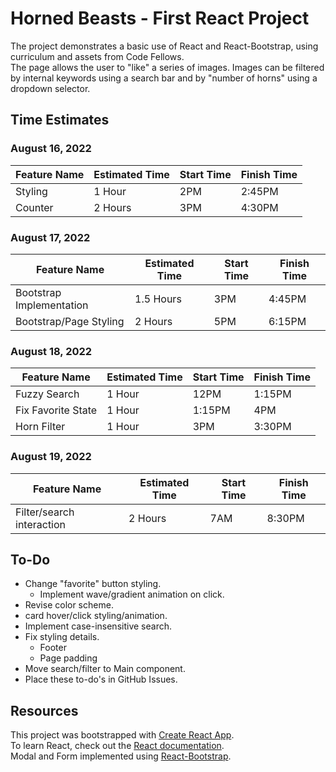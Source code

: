 # Horned Beasts - First React Project

The project demonstrates a basic use of React and React-Bootstrap, using curriculum and assets from Code Fellows.  
The page allows the user to "like" a series of images. Images can be filtered by internal keywords using a search bar and by "number of horns" using a dropdown selector.

## Time Estimates

### August 16, 2022

| Feature Name | Estimated Time | Start Time | Finish Time |
| ------------ | -------------- | ---------- | ----------- |
| Styling | 1 Hour | 2PM | 2:45PM |
| Counter | 2 Hours | 3PM | 4:30PM |

### August 17, 2022

| Feature Name | Estimated Time | Start Time | Finish Time |
| ------------ | -------------- | ---------- | ----------- |
| Bootstrap Implementation | 1.5 Hours | 3PM | 4:45PM |
| Bootstrap/Page Styling | 2 Hours | 5PM | 6:15PM |

### August 18, 2022

| Feature Name | Estimated Time | Start Time | Finish Time |
| ------------ | -------------- | ---------- | ----------- |
| Fuzzy Search | 1 Hour | 12PM | 1:15PM |
| Fix Favorite State | 1 Hour | 1:15PM | 4PM |
| Horn Filter | 1 Hour | 3PM | 3:30PM |

### August 19, 2022

| Feature Name | Estimated Time | Start Time | Finish Time |
| ------------ | -------------- | ---------- | ----------- |
| Filter/search interaction | 2 Hours | 7AM | 8:30PM |
  
## To-Do

- Change "favorite" button styling.
  - Implement wave/gradient animation on click.
- Revise color scheme.
- card hover/click styling/animation.
- Implement case-insensitive search.
- Fix styling details.
  - Footer
  - Page padding
- Move search/filter to Main component.
- Place these to-do's in GitHub Issues.

## Resources
This project was bootstrapped with [Create React App](https://github.com/facebook/create-react-app).  
To learn React, check out the [React documentation](https://reactjs.org/).  
Modal and Form implemented using [React-Bootstrap](https://react-bootstrap.github.io/).
